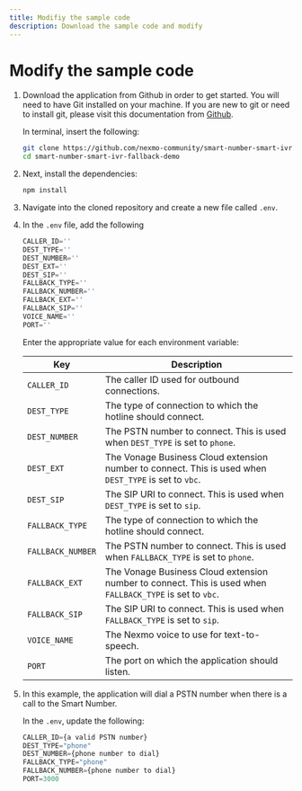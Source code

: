 ```yaml
---
title: Modifiy the sample code
description: Download the sample code and modify
---
```


# Modify the sample code

1. Download the application from Github in order to get started. 
    You will need to have Git installed on your machine. If you are new to git or need to install git, please visit this documentation from [Github](https://docs.github.com/en/github/getting-started-with-github/set-up-git).

    In terminal, insert the following:

    ```bash
    git clone https://github.com/nexmo-community/smart-number-smart-ivr-fallback-demo.git
    cd smart-number-smart-ivr-fallback-demo
    ``` 

2. Next, install the dependencies:

    ```bash
    npm install
    ```

3. Navigate into the cloned repository  and create a new file called `.env`.

4. In the `.env` file, add the following

    ```javascript
    CALLER_ID=''
    DEST_TYPE=''
    DEST_NUMBER=''
    DEST_EXT=''
    DEST_SIP=''
    FALLBACK_TYPE=''
    FALLBACK_NUMBER=''
    FALLBACK_EXT=''
    FALLBACK_SIP=''
    VOICE_NAME=''
    PORT=''
    ```

    Enter the appropriate value for each environment variable: 

    | Key | Description |
    | --- | ----------- |
    | `CALLER_ID`      | The caller ID used for outbound connections. |
    | `DEST_TYPE`      | The type of connection to which the hotline should connect. |
    | `DEST_NUMBER`      | The PSTN number to connect. This is used when `DEST_TYPE` is set to `phone`. |
    | `DEST_EXT`      | The Vonage Business Cloud extension number to connect. This is used when `DEST_TYPE` is set to `vbc`. |
    | `DEST_SIP`      | The SIP URI to connect. This is used when `DEST_TYPE` is set to `sip`. |
    | `FALLBACK_TYPE`      | The type of connection to which the hotline should connect. |
    | `FALLBACK_NUMBER`      | The PSTN number to connect. This is used when `FALLBACK_TYPE` is set to `phone`. |
    | `FALLBACK_EXT`      | The Vonage Business Cloud extension number to connect. This is used when `FALLBACK_TYPE` is set to `vbc`. |
    | `FALLBACK_SIP`      | The SIP URI to connect. This is used when `FALLBACK_TYPE` is set to `sip`. |
    | `VOICE_NAME`      | The Nexmo voice to use for text-to-speech. |
    | `PORT`      | The port on which the application should listen. |

5. In this example, the application will dial a PSTN number when there is a call to the Smart Number.

    In the `.env`, update the following:

    ```javascript
    CALLER_ID={a valid PSTN number}
    DEST_TYPE="phone"
    DEST_NUMBER={phone number to dial}
    FALLBACK_TYPE="phone"
    FALLBACK_NUMBER={phone number to dial}
    PORT=3000
    ```